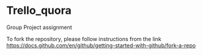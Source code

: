 # Trello_quora
Group Project assignment

To fork the repository, please follow instructions from the link
https://docs.github.com/en/github/getting-started-with-github/fork-a-repo
